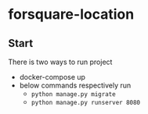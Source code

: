# forsquare-location

## Start
There is two ways to run project

* docker-compose up
* below commands respectively run 
  - `python manage.py migrate`
  - `python manage.py runserver 8080`
  
